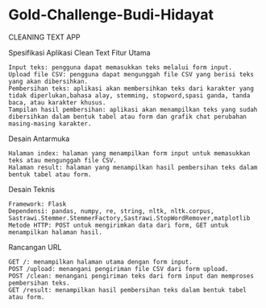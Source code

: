 # Gold-Challenge-Budi-Hidayat
CLEANING TEXT APP

Spesifikasi Aplikasi Clean Text
Fitur Utama

    Input teks: pengguna dapat memasukkan teks melalui form input.
    Upload file CSV: pengguna dapat mengunggah file CSV yang berisi teks yang akan dibersihkan.
    Pembersihan teks: aplikasi akan membersihkan teks dari karakter yang tidak diperlukan,bahasa alay, stemming, stopword,spasi ganda, tanda baca, atau karakter khusus.
    Tampilan hasil pembersihan: aplikasi akan menampilkan teks yang sudah dibersihkan dalam bentuk tabel atau form dan grafik chat perubahan masing-masing karakter.

Desain Antarmuka

    Halaman index: halaman yang menampilkan form input untuk memasukkan teks atau mengunggah file CSV.
    Halaman result: halaman yang menampilkan hasil pembersihan teks dalam bentuk tabel atau form.

Desain Teknis

    Framework: Flask
    Dependensi: pandas, numpy, re, string, nltk, nltk.corpus, Sastrawi.Stemmer.StemmerFactory,Sastrawi.StopWordRemover,matplotlib
    Metode HTTP: POST untuk mengirimkan data dari form, GET untuk menampilkan halaman hasil.

Rancangan URL

    GET /: menampilkan halaman utama dengan form input.
    POST /upload: menangani pengiriman file CSV dari form upload.
    POST /clean: menangani pengiriman teks dari form input dan memproses pembersihan teks.
    GET /result: menampilkan hasil pembersihan teks dalam bentuk tabel atau form.
